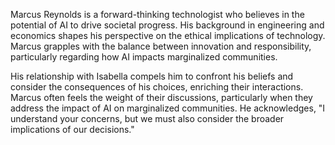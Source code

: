 Marcus Reynolds is a forward-thinking technologist who believes in the potential of AI to drive societal progress. His background in engineering and economics shapes his perspective on the ethical implications of technology. Marcus grapples with the balance between innovation and responsibility, particularly regarding how AI impacts marginalized communities. 

His relationship with Isabella compels him to confront his beliefs and consider the consequences of his choices, enriching their interactions. Marcus often feels the weight of their discussions, particularly when they address the impact of AI on marginalized communities. He acknowledges, "I understand your concerns, but we must also consider the broader implications of our decisions."
